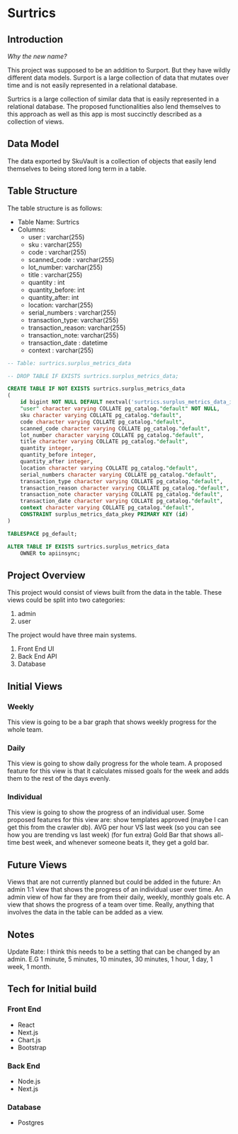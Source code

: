 # Surtrics

## Introduction
*Why the new name?*

This project was supposed to be an addition to Surport. 
But they have wildly different data models.
Surport is a large collection of data that mutates over time and is not easily represented in a relational database.

Surtrics is a large collection of similar data that is easily represented in a relational database. The proposed
functionalities also lend themselves to this approach as well as this app is most succinctly described as a collection
of views.

## Data Model
The data exported by SkuVault is a collection of objects that easily lend themselves to being
stored long term in a table.

## Table Structure
The table structure is as follows:

* Table Name: Surtrics
* Columns:
    * user : varchar(255)
    * sku : varchar(255)
    * code : varchar(255)
    * scanned_code : varchar(255)
    * lot_number: varchar(255)
    * title : varchar(255)
    * quantity : int
    * quantity_before: int
    * quantity_after: int
    * location: varchar(255)
    * serial_numbers : varchar(255)
    * transaction_type: varchar(255)
    * transaction_reason: varchar(255)
    * transaction_note: varchar(255)
    * transaction_date : datetime
    * context : varchar(255)

```sql
-- Table: surtrics.surplus_metrics_data

-- DROP TABLE IF EXISTS surtrics.surplus_metrics_data;

CREATE TABLE IF NOT EXISTS surtrics.surplus_metrics_data
(
    id bigint NOT NULL DEFAULT nextval('surtrics.surplus_metrics_data_id_seq'::regclass),
    "user" character varying COLLATE pg_catalog."default" NOT NULL,
    sku character varying COLLATE pg_catalog."default",
    code character varying COLLATE pg_catalog."default",
    scanned_code character varying COLLATE pg_catalog."default",
    lot_number character varying COLLATE pg_catalog."default",
    title character varying COLLATE pg_catalog."default",
    quantity integer,
    quantity_before integer,
    quantity_after integer,
    location character varying COLLATE pg_catalog."default",
    serial_numbers character varying COLLATE pg_catalog."default",
    transaction_type character varying COLLATE pg_catalog."default",
    transaction_reason character varying COLLATE pg_catalog."default",
    transaction_note character varying COLLATE pg_catalog."default",
    transaction_date character varying COLLATE pg_catalog."default",
    context character varying COLLATE pg_catalog."default",
    CONSTRAINT surplus_metrics_data_pkey PRIMARY KEY (id)
)

TABLESPACE pg_default;

ALTER TABLE IF EXISTS surtrics.surplus_metrics_data
    OWNER to apiinsync;
```

## Project Overview
This project would consist of views built from the data in the table.
These views could be split into two categories:
1) admin
2) user

The project would have three main systems.

1) Front End UI
2) Back End API
3) Database

## Initial Views
###  Weekly
This view is going to be a bar graph that shows weekly progress for the whole team.

### Daily
This view is going to show daily progress for the whole team.
A proposed feature for this view is that it calculates missed goals for the week
and adds them to the rest of the days evenly.

### Individual
This view is going to show the progress of an individual user.
Some proposed features for this view are:
show templates approved (maybe I can get this from the crawler db).
AVG per hour
VS last week (so you can see how you are trending vs last week)
(for fun extra) Gold Bar that shows all-time best week, and whenever someone beats it, they get a gold bar.

## Future Views
Views that are not currently planned but could be added in the future:
An admin 1:1 view that shows the progress of an individual user over time.
An admin view of how far they are from their daily, weekly, monthly goals etc.
A view that shows the progress of a team over time.
Really, anything that involves the data in the table can be added as a view.

## Notes
Update Rate:
I think this needs to be a setting that can be changed by an admin.
E.G 1 minute, 5 minutes, 10 minutes, 30 minutes, 1 hour, 1 day, 1 week, 1 month.


## Tech for Initial build
### Front End
* React
* Next.js
* Chart.js
* Bootstrap

### Back End
* Node.js
* Next.js

### Database
* Postgres


